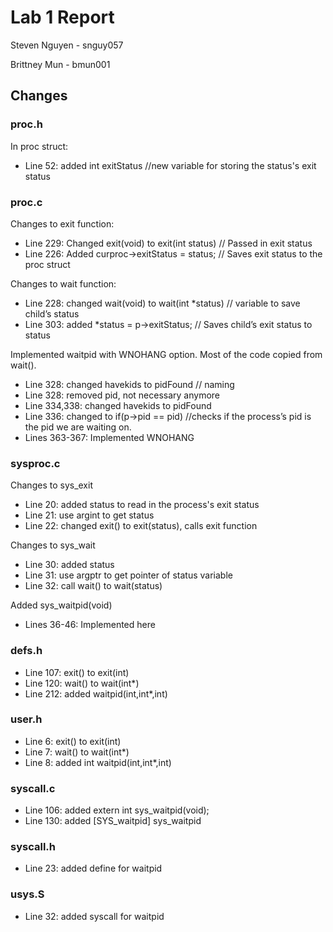 Lab 1 Report
============
Steven Nguyen - snguy057

Brittney Mun - bmun001

## Changes

### proc.h
In proc struct:
* Line 52: added int exitStatus //new variable for storing the status's exit status

### proc.c
Changes to exit function:
* Line 229: Changed exit(void) to exit(int status) // Passed in exit status
* Line 226: Added curproc->exitStatus = status; // Saves exit status to the proc struct

Changes to wait function:
* Line 228: changed wait(void) to wait(int *status) // variable to save child’s status
* Line 303: added *status = p->exitStatus; // Saves child’s exit status to status

Implemented waitpid with WNOHANG option. Most of the code copied from wait().
* Line 328: changed havekids to pidFound // naming
* Line 328: removed pid, not necessary anymore
* Line 334,338: changed havekids to pidFound
* Line 336: changed to if(p->pid == pid) //checks if the process’s pid is the pid we are waiting on.
* Lines 363-367: Implemented WNOHANG

### sysproc.c
Changes to sys_exit
* Line 20: added status to read in the process's exit status
* Line 21: use argint to get status
* Line 22: changed exit() to exit(status), calls exit function

Changes to sys_wait
* Line 30: added status
* Line 31: use argptr to get pointer of status variable
* Line 32: call wait() to wait(status)

Added sys_waitpid(void)
* Lines 36-46: Implemented here

### defs.h
* Line 107: exit() to exit(int)
* Line 120: wait() to wait(int\*)
* Line 212: added waitpid(int,int\*,int)

### user.h
* Line 6: exit() to exit(int)
* Line 7: wait() to wait(int*)
* Line 8: added int waitpid(int,int\*,int)

### syscall.c
* Line 106: added extern int sys_waitpid(void);
* Line 130: added [SYS_waitpid] sys_waitpid

### syscall.h
* Line 23: added define for waitpid

### usys.S
* Line 32: added syscall for waitpid

